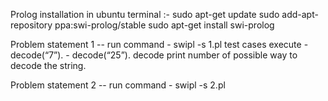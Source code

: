 Prolog installation in ubuntu terminal :-
sudo apt-get update
sudo add-apt-repository ppa:swi-prolog/stable
sudo apt-get install swi-prolog

Problem statement 1 --
run command -  swipl -s 1.pl
test cases execute  - decode(“7”).
                    - decode(“25”).
 decode print number of possible way to decode the string.
 
 Problem statement 2 --
 run command -  swipl -s 2.pl
                   